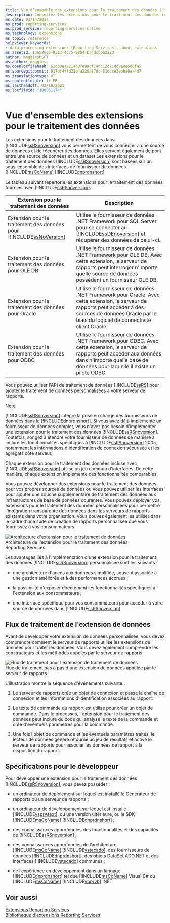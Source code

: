 ```yaml
---
title: Vue d’ensemble des extensions pour le traitement des données | Microsoft Docs
description: Consultez les extensions pour le traitement des données incluses dans Reporting Services et apprenez à ajouter un traitement de données personnalisé à votre serveur de rapports.
ms.date: 03/14/2017
ms.prod: reporting-services
ms.prod_service: reporting-services-native
ms.technology: extensions
ms.topic: reference
helpviewer_keywords:
- data processing extensions [Reporting Services], about extensions
ms.assetid: 1d652605-9313-4c75-98b4-ba4dcbbb222d
author: maggiesMSFT
ms.author: maggies
ms.openlocfilehash: 61c30aa9214b87e9acf74dc12d71dd9e8e6d6fa5
ms.sourcegitcommit: 917df4ffd22e4a229af7dc481dcce3ebba0aa4d7
ms.translationtype: HT
ms.contentlocale: fr-FR
ms.lasthandoff: 02/10/2021
ms.locfileid: "100061174"
---
```

# <a name="data-processing-extensions-overview"></a>Vue d'ensemble des extensions pour le traitement des données
  Les extensions pour le traitement des données dans [!INCLUDE[ssRSnoversion](../../../includes/ssrsnoversion-md.md)] vous permettent de vous connecter à une source de données et de récupérer des données. Elles servent également de pont entre une source de données et un dataset Les extensions pour le traitement des données [!INCLUDE[ssRSnoversion](../../../includes/ssrsnoversion-md.md)] sont basées sur un sous-ensemble des interfaces de fournisseur de données [!INCLUDE[msCoName](../../../includes/msconame-md.md)] [!INCLUDE[dnprdnshort](../../../includes/dnprdnshort-md.md)].  
  
 Le tableau suivant répertorie les extensions pour le traitement des données fournies avec [!INCLUDE[ssRSnoversion](../../../includes/ssrsnoversion-md.md)].  
  
|Extension pour le traitement des données|Description|  
|-------------------------------|-----------------|  
|Extension pour le traitement des données pour [!INCLUDE[ssNoVersion](../../../includes/ssnoversion-md.md)]|Utilise le fournisseur de données .NET Framework pour SQL Server pour se connecter au [!INCLUDE[ssDEnoversion](../../../includes/ssdenoversion-md.md)] et récupérer des données de celui-ci.|  
|Extension pour le traitement des données pour OLE DB|Utilise le fournisseur de données .NET Framework pour OLE DB. Avec cette extension, le serveur de rapports peut interroger n'importe quelle source de données possédant un fournisseur OLE DB.|  
|Extension pour le traitement des données pour Oracle|Utilise le fournisseur de données .NET Framework pour Oracle. Avec cette extension, le serveur de rapports peut accéder à des sources de données Oracle par le biais du logiciel de connectivité client Oracle.|  
|Extension pour le traitement des données pour ODBC|Utilise le fournisseur de données .NET Framework pour ODBC. Avec cette extension, le serveur de rapports peut accéder aux données dans n'importe quelle base de données pour laquelle il existe un pilote ODBC.|  
  
 Vous pouvez utiliser l'API de traitement de données [!INCLUDE[ssRS](../../../includes/ssrs.md)] pour ajouter le traitement de données personnalisées à votre serveur de rapports.  
  
> [!NOTE]  
>  [!INCLUDE[ssRSnoversion](../../../includes/ssrsnoversion-md.md)] intègre la prise en charge des fournisseurs de données dans le [!INCLUDE[dnprdnshort](../../../includes/dnprdnshort-md.md)]. Si vous avez déjà implémenté un fournisseur de données complet, vous n'avez pas besoin d'implémenter une extension pour le traitement des données [!INCLUDE[ssRSnoversion](../../../includes/ssrsnoversion-md.md)]. Toutefois, songez à étendre votre fournisseur de données de manière à inclure les fonctionnalités spécifiques à [!INCLUDE[ssRSnoversion](../../../includes/ssrsnoversion-md.md)] 2005, notamment les informations d'identification de connexion sécurisée et les agrégats côté serveur.  
  
 Chaque extension pour le traitement des données incluse avec [!INCLUDE[ssRSnoversion](../../../includes/ssrsnoversion-md.md)] utilise un jeu commun d'interfaces. De cette manière, chaque extension implémente des fonctionnalités comparables.  
  
 Vous pouvez développer des extensions pour le traitement des données pour vos propres sources de données ou vous pouvez utiliser les interfaces pour ajouter une couche supplémentaire de traitement des données aux infrastructures de base de données courantes. Vous pouvez déployer vos extensions pour le traitement des données personnalisées pour permettre l'intégration transparente des données dans les serveurs de rapports existants dans votre organisation. Vous pouvez également les utiliser dans le cadre d'une suite de création de rapports personnalisée que vous fournissez à vos consommateurs.  
  
 ![Architecture d'extension pour le traitement de données](../../../reporting-services/extensions/data-processing/media/bk-dataprocess-extensions.gif "Architecture d'extension pour le traitement de données")  
Architecture de l'extension pour le traitement des données Reporting Services  
  
 Les avantages liés à l'implémentation d'une extension pour le traitement des données [!INCLUDE[ssRSnoversion](../../../includes/ssrsnoversion-md.md)] personnalisée sont les suivants :  
  
-   une architecture d'accès aux données simplifiée, souvent associée à une gestion améliorée et à des performances accrues ;  
  
-   la possibilité d'exposer directement les fonctionnalités spécifiques à l'extension aux consommateurs ;  
  
-   une interface spécifique pour vos consommateurs pour accéder à votre source de données dans [!INCLUDE[ssRSnoversion](../../../includes/ssrsnoversion-md.md)].  
  
## <a name="data-extension-process-flow"></a>Flux de traitement de l'extension de données  
 Avant de développer votre extension de données personnalisée, vous devez comprendre comment le serveur de rapports utilise les extensions de données pour traiter les données. Vous devez également comprendre les constructeurs et les méthodes appelés par le serveur de rapports.  
  
 ![Flux de traitement pour l'extension de traitement de données](../../../reporting-services/extensions/data-processing/media/bk-ext-01.gif "Flux de traitement pour l'extension de traitement de données")  
Flux de traitement pas à pas d'une extension de données appelée par le serveur de rapports  
  
 L'illustration montre la séquence d'événements suivante :  
  
1.  Le serveur de rapports crée un objet de connexion et passe la chaîne de connexion et les informations d'identification associées au rapport.  
  
2.  Le texte de commande du rapport est utilisé pour créer un objet de commande. Dans le processus, l'extension pour le traitement des données peut inclure du code qui analyse le texte de la commande et crée d'éventuels paramètres pour la commande.  
  
3.  Une fois l'objet de commande et les éventuels paramètres traités, le lecteur de données généré retourne un jeu de résultats et active le serveur de rapports pour associer les données de rapport à la disposition du rapport.  
  
## <a name="developer-requirements"></a>Spécifications pour le développeur  
 Pour développer une extension pour le traitement des données [!INCLUDE[ssRSnoversion](../../../includes/ssrsnoversion-md.md)], vous devez posséder :  
  
-   un ordinateur de déploiement sur lequel est installé le Générateur de rapports ou un serveur de rapports ;  
  
-   un ordinateur de développement sur lequel est installé [!INCLUDE[vsprvsext](../../../includes/vsprvsext-md.md)], ou une version ultérieure, ou le SDK [!INCLUDE[msCoName](../../../includes/msconame-md.md)] [!INCLUDE[dnprdnshort](../../../includes/dnprdnshort-md.md)] ;  
  
-   des connaissances approfondies des fonctionnalités et des capacités de [!INCLUDE[ssRSnoversion](../../../includes/ssrsnoversion-md.md)] ;  
  
-   des connaissances approfondies de l’architecture [!INCLUDE[msCoName](../../../includes/msconame-md.md)] [!INCLUDE[vstecado](../../../includes/vstecado-md.md)], des fournisseurs de données [!INCLUDE[dnprdnshort](../../../includes/dnprdnshort-md.md)], des objets DataSet ADO.NET et des interfaces [!INCLUDE[vstecado](../../../includes/vstecado-md.md)] communes ;  
  
-   de l’expérience en développement dans un langage [!INCLUDE[dnprdnshort](../../../includes/dnprdnshort-md.md)] tel que [!INCLUDE[msCoName](../../../includes/msconame-md.md)] Visual C# ou [!INCLUDE[msCoName](../../../includes/msconame-md.md)] [!INCLUDE[vbprvb](../../../includes/vbprvb-md.md)] .NET.  
  
## <a name="see-also"></a>Voir aussi  
 [Extensions Reporting Services](../../../reporting-services/extensions/reporting-services-extensions.md)   
 [Bibliothèque d'extensions Reporting Services](../../../reporting-services/extensions/reporting-services-extension-library.md)  
  
  
